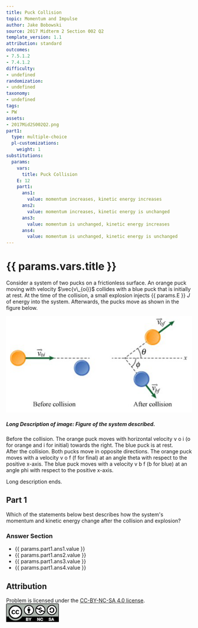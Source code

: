```yaml
---
title: Puck Collision
topic: Momentum and Impulse
author: Jake Bobowski
source: 2017 Midterm 2 Section 002 Q2
template_version: 1.1
attribution: standard
outcomes:
- 7.5.1.2
- 7.4.1.2
difficulty:
- undefined
randomization:
- undefined
taxonomy:
- undefined
tags:
- PW
assets:
- 2017Mid2S002Q2.png
part1:
  type: multiple-choice
  pl-customizations:
    weight: 1
substitutions:
  params:
    vars:
      title: Puck Collision
    E: 12
    part1:
      ans1:
        value: momentum increases, kinetic energy increases
      ans2:
        value: momentum increases, kinetic energy is unchanged
      ans3:
        value: momentum is unchanged, kinetic energy increases
      ans4:
        value: momentum is unchanged, kinetic energy is unchanged
---
```

# {{ params.vars.title }}
Consider a system of two pucks on a frictionless surface. An orange puck moving with velocity $\vec{v\_{oi}}$ collides with a blue puck that is initially at rest. At the time of the collision, a small explosion injects {{ params.E }} $J$ of energy into the system. Afterwards, the pucks move as shown in the figure below.

<img longdesc="Puck Collision.md#desc" alt="Figure of the system described." src="2017Mid2S002Q2.png">

<div id="desc">
<h5>Long Description of image: Figure of the system described.</h5>
Before the collision. The orange puck moves with horizontal velocity v o i (o for orange and i for initial) towards the right. The blue puck is at rest.<br>
After the collision. Both pucks move in opposite directions. The orange puck moves with a velocity v o f (f for final) at an angle theta with respect to the positive x-axis. The blue puck moves with a velocity v b f (b for blue) at an angle phi with respect to the positive x-axis.
<p>Long description ends.</p>
</div>

## Part 1

Which of the statements below best describes how the system's momentum and kinetic energy change after the collision and explosion?

### Answer Section

- {{ params.part1.ans1.value }}
- {{ params.part1.ans2.value }}
- {{ params.part1.ans3.value }}
- {{ params.part1.ans4.value }}

## Attribution

Problem is licensed under the [CC-BY-NC-SA 4.0 license](https://creativecommons.org/licenses/by-nc-sa/4.0/).<br> ![The Creative Commons 4.0 license requiring attribution-BY, non-commercial-NC, and share-alike-SA license.](https://raw.githubusercontent.com/firasm/bits/master/by-nc-sa.png)